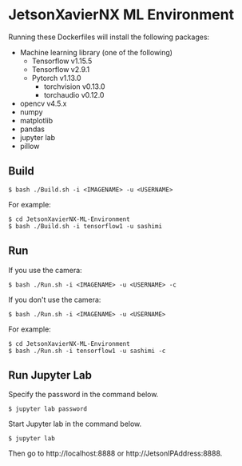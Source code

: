 # JetsonXavierNX ML Environment
Running these Dockerfiles will install the following packages:
- Machine learning library (one of the following)
    - Tensorflow v1.15.5
    - Tensorflow v2.9.1
    - Pytorch v1.13.0
        - torchvision v0.13.0
        - torchaudio v0.12.0
- opencv v4.5.x
- numpy
- matplotlib
- pandas
- jupyter lab
- pillow

## Build
```
$ bash ./Build.sh -i <IMAGENAME> -u <USERNAME>
```
For example:
```
$ cd JetsonXavierNX-ML-Environment
$ bash ./Build.sh -i tensorflow1 -u sashimi
```
## Run
If you use the camera:
```
$ bash ./Run.sh -i <IMAGENAME> -u <USERNAME> -c
```
If you don't use the camera:
```
$ bash ./Run.sh -i <IMAGENAME> -u <USERNAME>
```
For example:
```
$ cd JetsonXavierNX-ML-Environment
$ bash ./Run.sh -i tensorflow1 -u sashimi -c
```

## Run Jupyter Lab
Specify the password in the command below.
```
$ jupyter lab password
```
Start Jupyter lab in the command below.
```
$ jupyter lab
```
Then go to http://localhost:8888 or http://JetsonIPAddress:8888.